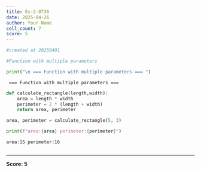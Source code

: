 ```yaml
---
title: Ex-2-8736
date: 2025-04-26
author: Your Name
cell_count: 7
score: 5
---
```


```python
#created at 20250401
```


```python
#Function with multiple parameters
```


```python
print("\n === Function with multiple parameters === ")
```

    
     === Function with multiple parameters === 



```python
def calculate_rectangle(length,width):
    area = length * width
    perimeter = 2 * (length + width)
    return area, perimeter
```


```python
area, perimeter = calculate_rectangle(5, 3)
```


```python
print(f"area:{area} perimeter:{perimeter}")
```

    area:15 perimeter:16



```python

```


---
**Score: 5**